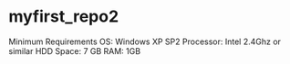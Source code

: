 # myfirst_repo2
Minimum Requirements
OS: Windows XP SP2 
Processor: Intel 2.4Ghz or similar
HDD Space: 7 GB
RAM: 1GB
